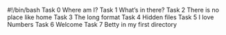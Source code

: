 #!/bin/bash
Task 0 Where am I?
Task 1 What’s in there?
Task 2 There is no place like home
Task 3 The long format
Task 4 Hidden files
Task 5 I love Numbers
Task 6 Welcome
Task 7 Betty in my first directory
